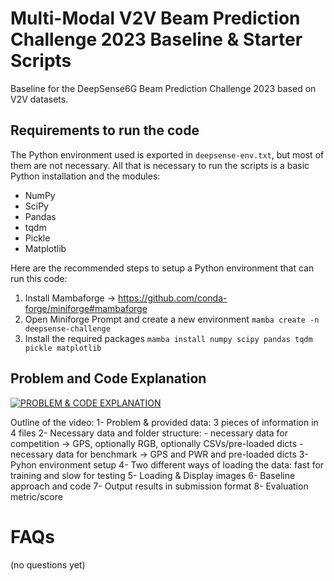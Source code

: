 # Multi-Modal V2V Beam Prediction Challenge 2023 Baseline & Starter Scripts
Baseline for the DeepSense6G Beam Prediction Challenge 2023 based on V2V datasets. 

## Requirements to run the code

The Python environment used is exported in ```deepsense-env.txt```, but most of them are not 
necessary. All that is necessary to run the scripts is a basic Python installation and the
modules: 
- NumPy
- SciPy
- Pandas
- tqdm
- Pickle
- Matplotlib

Here are the recommended steps to setup a Python environment that can run this code:

1. Install Mambaforge -> https://github.com/conda-forge/miniforge#mambaforge
2. Open Miniforge Prompt and create a new environment
```mamba create -n deepsense-challenge```
3. Install the required packages
```mamba install numpy scipy pandas tqdm pickle matplotlib```

## Problem and Code Explanation

[![PROBLEM & CODE EXPLANATION](code_explanation_video_thumbnail.png)](https://youtu.be/1D3PAe5uKVM)

Outline of the video:
1- Problem & provided data: 3 pieces of information in 4 files
2- Necessary data and folder structure:
	- necessary data for competition -> GPS, optionally RGB, optionally CSVs/pre-loaded dicts
	- necessary data for benchmark   -> GPS and PWR and pre-loaded dicts
3- Pyhon environment setup
4- Two different ways of loading the data: fast for training and slow for testing 
5- Loading & Display images
6- Baseline approach and code
7- Output results in submission format
8- Evaluation metric/score

# FAQs

(no questions yet)
